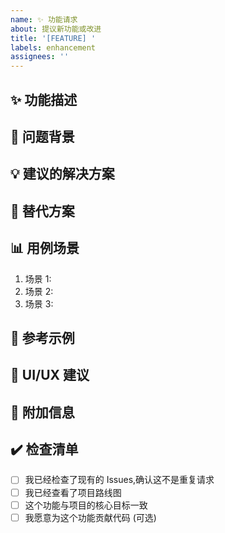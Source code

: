```yaml
---
name: ✨ 功能请求
about: 提议新功能或改进
title: '[FEATURE] '
labels: enhancement
assignees: ''
---
```


## ✨ 功能描述
<!-- 清晰简洁地描述你想要的功能 -->

## 🎯 问题背景
<!-- 描述这个功能能解决什么问题 -->
<!-- 例如: 我总是感到沮丧,当 [...] -->

## 💡 建议的解决方案
<!-- 描述你希望如何实现这个功能 -->

## 🔄 替代方案
<!-- 描述你考虑过的任何替代解决方案或功能 -->

## 📊 用例场景
<!-- 描述这个功能的使用场景 -->
1. 场景 1: 
2. 场景 2: 
3. 场景 3: 

## 📸 参考示例
<!-- 如果有其他产品实现了类似功能,可以提供截图或链接 -->

## 🎨 UI/UX 建议
<!-- 如果这是前端功能,描述你期望的界面设计 -->

## 📝 附加信息
<!-- 任何其他有助于实现功能的信息 -->

## ✔️ 检查清单
- [ ] 我已经检查了现有的 Issues,确认这不是重复请求
- [ ] 我已经查看了项目路线图
- [ ] 这个功能与项目的核心目标一致
- [ ] 我愿意为这个功能贡献代码 (可选)
